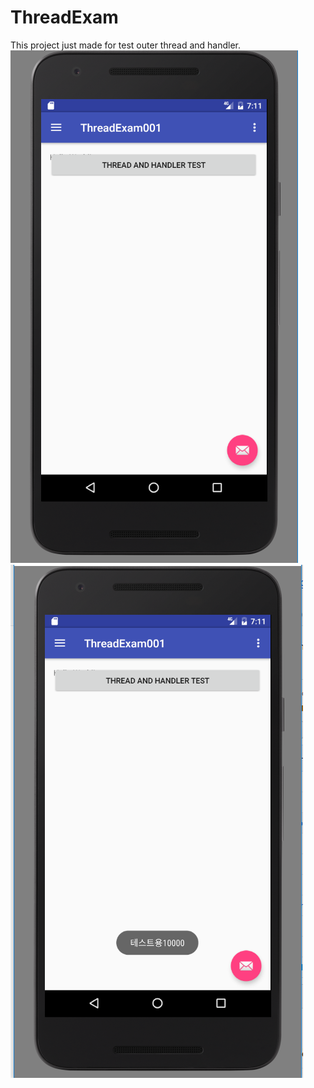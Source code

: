 # ThreadExam

This project just made for test outer thread and handler.
![screenshot1](./캡처.png)
![screenshot2](./캡처2.png)
